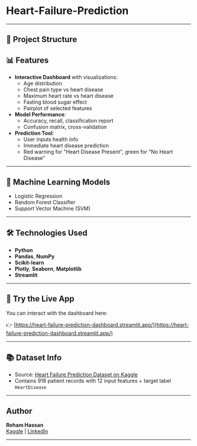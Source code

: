 # Heart-Failure-Prediction
---

## 📁 Project Structure

## 📊 Features

- **Interactive Dashboard** with visualizations:
  - Age distribution
  - Chest pain type vs heart disease
  - Maximum heart rate vs heart disease
  - Fasting blood sugar effect
  - Pairplot of selected features
- **Model Performance**:
  - Accuracy, recall, classification report
  - Confusion matrix, cross-validation
- **Prediction Tool**:
  - User inputs health info
  - Immediate heart disease prediction
  - Red warning for "Heart Disease Present", green for "No Heart Disease"

---

## 🧠 Machine Learning Models

- Logistic Regression
- Random Forest Classifier
- Support Vector Machine (SVM)

---

## 🛠️ Technologies Used

- **Python**
- **Pandas**, **NumPy**
- **Scikit-learn**
- **Plotly**, **Seaborn**, **Matplotlib**
- **Streamlit**

---

## 🚀 Try the Live App

You can interact with the dashboard here:

👉 [https://heart-failure-prediction-dashboard.streamlit.app/](https://heart-failure-prediction-dashboard.streamlit.app/)

---

## 📚 Dataset Info

- Source: [Heart Failure Prediction Dataset on Kaggle](https://www.kaggle.com/datasets/fedesoriano/heart-failure-prediction)
- Contains 918 patient records with 12 input features + target label `HeartDisease`

---

## Author

**Reham Hassan**  
[Kaggle](https://www.kaggle.com/rehamh) | [LinkedIn](https://www.linkedin.com/in/rehamhassan1/)  

---
